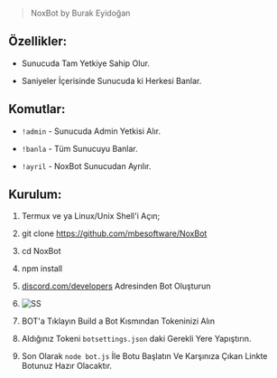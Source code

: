 > NoxBot by Burak Eyidoğan

## Özellikler:
* Sunucuda Tam Yetkiye Sahip Olur.

* Saniyeler İçerisinde Sunucuda ki Herkesi Banlar.

## Komutlar:

* `!admin` - Sunucuda Admin Yetkisi Alır.

* `!banla` - Tüm Sunucuyu Banlar.

* `!ayril` - NoxBot Sunucudan Ayrılır.

## Kurulum:

1. Termux ve ya Linux/Unix Shell'i Açın;

2. git clone https://github.com/mbesoftware/NoxBot

3. cd NoxBot

4. npm install

5. [discord.com/developers](https://discordapp.com/developers/applications/) Adresinden Bot Oluşturun

6. ![SS](https://media.discordapp.net/attachments/508571077958434839/511258005937979392/2018-11-11_21.14.15.png) 

7. BOT'a Tıklayın Build a Bot Kısmından Tokeninizi Alın

8. Aldığınız Tokeni `botsettings.json` daki Gerekli Yere Yapıştırın.

9. Son Olarak `node bot.js` İle Botu Başlatın Ve Karşınıza Çıkan Linkte Botunuz Hazır Olacaktır.
